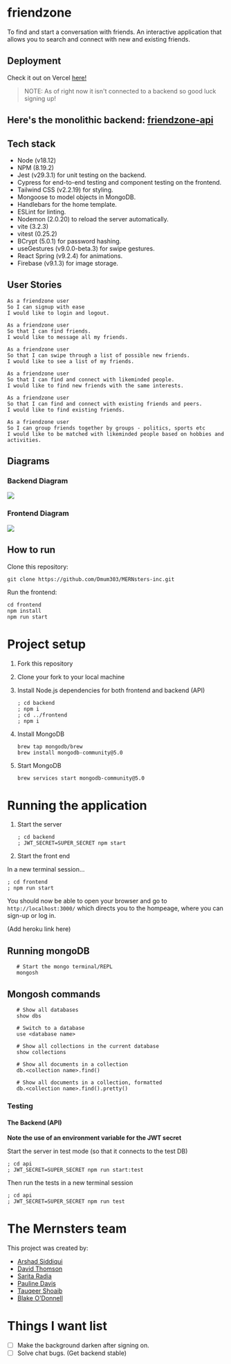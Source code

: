 # friendzone

To find and start a conversation with friends. An interactive application that allows you to search and connect with new and existing friends.

## Deployment

Check it out on Vercel [here!](https://mer-nsters-ap3qamont-arshad-siddiqui.vercel.app/signup)

> NOTE: As of right now it isn't connected to a backend so good luck signing up!

## Here's the monolithic backend: [friendzone-api](https://github.com/Arshad-Siddiqui/MERNsters-api)

## Tech stack

- Node (v18.12)
- NPM (8.19.2)
- Jest (v29.3.1) for unit testing on the backend.
- Cypress for end-to-end testing and component testing on the frontend.
- Tailwind CSS (v2.2.19) for styling.
- Mongoose to model objects in MongoDB.
- Handlebars for the home template.
- ESLint for linting.
- Nodemon (2.0.20) to reload the server automatically.
- vite (3.2.3)
- vitest (0.25.2)
- BCrypt (5.0.1) for password hashing.
- useGestures (v9.0.0-beta.3) for swipe gestures.
- React Spring (v9.2.4) for animations.
- Firebase (v9.1.3) for image storage.

## User Stories

```
As a friendzone user
So I can signup with ease
I would like to login and logout.
```

```
As a friendzone user
So that I can find friends.
I would like to message all my friends.
```

```
As a friendzone user
So that I can swipe through a list of possible new friends.
I would like to see a list of my friends.
```

```
As a friendzone user
So that I can find and connect with likeminded people.
I would like to find new friends with the same interests.
```

```
As a friendzone user
So that I can find and connect with existing friends and peers.
I would like to find existing friends.
```

```
As a friendzone user
So I can group friends together by groups - politics, sports etc
I would like to be matched with likeminded people based on hobbies and activities.

```

## Diagrams

### Backend Diagram

<img src='images/backend.png'/>

### Frontend Diagram

<img src='images/frontend.png'/>

## How to run

Clone this repository:

```
git clone https://github.com/Dmum303/MERNsters-inc.git

```

Run the frontend:

```
cd frontend
npm install
npm run start
```

# Project setup

1. Fork this repository
2. Clone your fork to your local machine
3. Install Node.js dependencies for both frontend and backend (API)

   ```
   ; cd backend
   ; npm i
   ; cd ../frontend
   ; npm i
   ```

4. Install MongoDB
   ```
   brew tap mongodb/brew
   brew install mongodb-community@5.0
   ```
5. Start MongoDB
   ```
   brew services start mongodb-community@5.0
   ```

# Running the application

1. Start the server
   ```
   ; cd backend
   ; JWT_SECRET=SUPER_SECRET npm start
   ```
2. Start the front end

In a new terminal session...

```
; cd frontend
; npm run start
```

You should now be able to open your browser and go to `http://localhost:3000/` which directs you to the hompeage, where you can sign-up or log in.

(Add heroku link here)

## Running mongoDB

```shell
   # Start the mongo terminal/REPL
   mongosh
```

## Mongosh commands

```shell
   # Show all databases
   show dbs

   # Switch to a database
   use <database name>

   # Show all collections in the current database
   show collections

   # Show all documents in a collection
   db.<collection name>.find()

   # Show all documents in a collection, formatted
   db.<collection name>.find().pretty()
```

### Testing

#### The Backend (API)

**Note the use of an environment variable for the JWT secret**

Start the server in test mode (so that it connects to the test DB)

```
; cd api
; JWT_SECRET=SUPER_SECRET npm run start:test
```

Then run the tests in a new terminal session

```
; cd api
; JWT_SECRET=SUPER_SECRET npm run test
```

# The Mernsters team

This project was created by:

- [Arshad Siddiqui](https://github.com/Arshad-Siddiqui)
- [David Thomson](https://https://github.com/Dmum303)
- [Sarita Radia](https://github.com/saritahub)
- [Pauline Davis](https://github.com/paulinejdavis)
- [Tauqeer Shoaib](https://github.com/tauqeer92)
- [Blake O'Donnell](https://github.com/blakerodonnell)

# Things I want list

- [ ] Make the background darken after signing on.
- [ ] Solve chat bugs. (Get backend stable)
